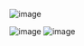 ![image](https://user-images.githubusercontent.com/57319180/174262801-eb0b34cd-bdb3-4119-b9fa-6b199cbc4ff9.png)

![image](https://user-images.githubusercontent.com/57319180/174262734-d526d5cf-1383-449f-9639-2dab69c29206.png)
![image](https://user-images.githubusercontent.com/57319180/174263482-018a967f-d5d7-49d8-aa1e-f526287bd6d0.png)
